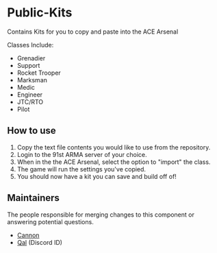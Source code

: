 # Public-Kits

Contains Kits for you to copy and paste into the ACE Arsenal 

Classes Include:
 - Grenadier
 - Support
 - Rocket Trooper
 - Marksman
 - Medic
 - Engineer
 - JTC/RTO
 - Pilot

## How to use
1. Copy the text file contents you would like to use from the repository.
2. Login to the 91st ARMA server of your choice.
3. When in the the ACE Arsenal, select the option to "import" the class.
4. The game will run the settings you've copied.
5. You should now have a kit you can save and build off of! 


## Maintainers

The people responsible for merging changes to this component or answering potential questions.

- [Cannon](https://github.com/liamcannon)
- [Qal](240580377280905217) (Discord ID)
